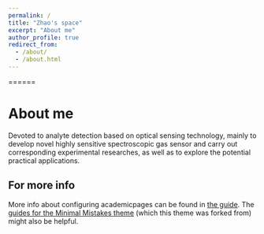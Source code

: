 ```yaml
---
permalink: /
title: "Zhao's space"
excerpt: "About me"
author_profile: true
redirect_from: 
  - /about/
  - /about.html
---
```



======

About me
======
Devoted to analyte detection based on optical sensing technology, mainly to develop novel highly sensitive spectroscopic gas sensor and carry out corresponding experimental researches, as well as to explore the potential practical applications.


For more info
------
More info about configuring academicpages can be found in [the guide](https://academicpages.github.io/markdown/). The [guides for the Minimal Mistakes theme](https://mmistakes.github.io/minimal-mistakes/docs/configuration/) (which this theme was forked from) might also be helpful.
